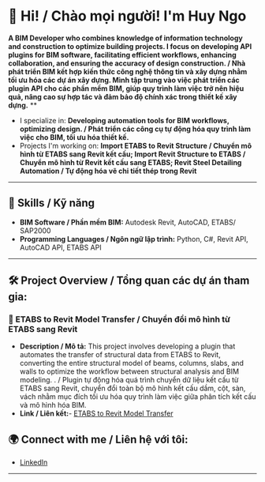# 👋 Hi! / Chào mọi người! I'm Huy Ngo

**A BIM Developer who combines knowledge of information technology and construction to optimize building projects. I focus on developing API plugins for BIM software, facilitating efficient workflows, enhancing collaboration, and ensuring the accuracy of design construction. / Nhà phát triển BIM kết hợp kiến thức công nghệ thông tin và xây dựng nhằm tối ưu hóa các dự án xây dựng. Mình tập trung vào việc phát triển các plugin API cho các phần mềm BIM, giúp quy trình làm việc trở nên hiệu quả, nâng cao sự hợp tác và đảm bảo độ chính xác trong thiết kế xây dựng.**
**

- I specialize in: **Developing automation tools for BIM workflows, optimizing design. / Phát triển các công cụ tự động hóa quy trình làm việc cho BIM, tối ưu hóa thiết kế.**
- Projects I'm working on: **Import ETABS to Revit Structure / Chuyển mô hình từ ETABS sang Revit kết cấu; Import Revit Structure to ETABS / Chuyển mô hình từ Revit kết cấu sang ETABS; Revit Steel Detailing Automation / Tự động hóa vẽ chi tiết thép trong Revit**
---

## 🚀 Skills / Kỹ năng 

- **BIM Software / Phần mềm BIM:** Autodesk Revit, AutoCAD, ETABS/ SAP2000
- **Programming Languages / Ngôn ngữ lập trình:** Python, C#, Revit API, AutoCAD API, ETABS API
---
## 🛠 Project Overview / Tổng quan các dự án tham gia:

<!--### 🔧 Revit Steel Detailing Automation / Tự động hóa vẽ chi tiết thép trong Revit

- **Description / Mô tả:**
  This project involves creating a Revit plugin using the Revit API to automate the process of detailing steel reinforcement in structural elements. The goal is to improve productivity by reducing manual tasks involved in placing rebar in beams, columns, and slabs. /Phát triển một plugin cho Revit sử dụng Revit API để tự động hóa quá trình vẽ chi tiết thép trong các phần tử kết cấu. Mục tiêu là tăng năng suất bằng cách giảm thiểu các thao tác thủ công khi đặt thép trong dầm, cột và sàn. -->
### 🔧 ETABS to Revit Model Transfer / Chuyển đổi mô hình từ ETABS sang Revit
- **Description / Mô tả:**
    This project involves developing a plugin that automates the transfer of structural data from ETABS to Revit, converting the entire structural model of beams, columns, slabs, and walls to optimize the workflow between structural analysis and BIM modeling.
. / Plugin tự động hóa quá trình chuyển dữ liệu kết cấu từ ETABS sang Revit, chuyển đổi toàn bộ mô hình kết cấu dầm, cột, sàn, vách nhằm mục đích tối ưu hóa quy trình làm việc giữa phân tích kết cấu và mô hình hóa BIM.
- **Link / Liên kết:**- [ETABS to Revit Model Transfer](https://github.com/huyngo1412/VibrantBIM.git)

## 🌍 Connect with me / Liên hệ với tôi:

- [LinkedIn](https://www.linkedin.com/in/huyngo14122002/)

---
